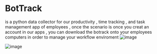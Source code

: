 # BotTrack
is a python data collector for our productivity , time tracking , and task management  app of employees ,
once the scenario is once you creat an account in our apps , you can download the botrack onto your employees computers 
in order to manage your workflow enviroment
![image](https://github.com/dialloiss/BotTrack/assets/99185140/a52ab24c-7ac1-45cb-abd7-021945fd4ef0)


![image](https://github.com/dialloiss/BotTrack/assets/99185140/66a876bf-ff89-4bbd-a056-94b20bf0a41b)
